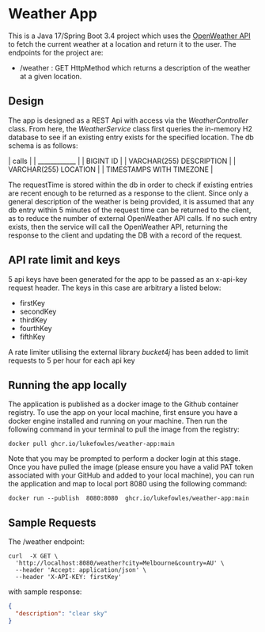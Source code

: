 # Weather App

This is a Java 17/Spring Boot 3.4 project which uses the [OpenWeather API](https://openweathermap.org/api) to fetch the current weather at a location and return it
to the user. The endpoints for the project are:
- /weather : GET HttpMethod which returns a description of the weather at a given location.

## Design
The app is designed as a REST Api with access via the *WeatherController* class. From here, the *WeatherService* class
first queries the in-memory H2 database to see if an existing entry exists for the specified location. The db schema is as follows:

| calls |
| ____________ |
| BIGINT ID |
| VARCHAR(255) DESCRIPTION |
| VARCHAR(255) LOCATION |
| TIMESTAMPS WITH TIMEZONE |

The requestTime is stored within the db in order to check if existing entries are recent enough to be returned as a response to the client.
Since only a general description of the weather is being provided, it is assumed that any db entry within 5 minutes of the 
request time can be returned to the client, as to reduce the number of external OpenWeather API calls. If no such entry exists,
then the service will call the OpenWeather API, returning the response to the client and updating the DB with a record of the request.

## API rate limit and keys
5 api keys have been generated for the app to be passed as an x-api-key request header. The keys in this case are
arbitrary a listed below:
- firstKey
- secondKey
- thirdKey
- fourthKey
- fifthKey

A rate limiter utilising the external library *bucket4j* has been added to limit requests to 5 per hour
for each api key

## Running the app locally

The application is published as a docker image to the Github container registry. To use the app
on your local machine, first ensure you have a docker engine installed and running on your machine. Then run the following command in your terminal to
pull the image from the registry:
```shell
docker pull ghcr.io/lukefowles/weather-app:main
```
Note that you may be prompted to perform a docker login at this stage. 
Once you have pulled the image (please ensure you have a valid PAT token associated with your GitHub and added to your local machine), 
you can run the application and map to
local port 8080 using the following command:
```shell
docker run --publish  8080:8080  ghcr.io/lukefowles/weather-app:main
```

## Sample Requests

The /weather endpoint:
```shell
curl  -X GET \
  'http://localhost:8080/weather?city=Melbourne&country=AU' \
  --header 'Accept: application/json' \
  --header 'X-API-KEY: firstKey'
```
with sample response:
```json
{
  "description": "clear sky"
}
```